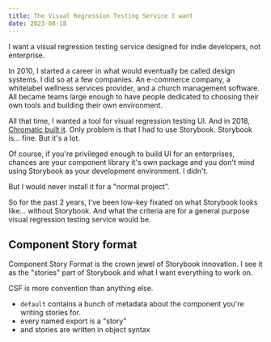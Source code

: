 ```yaml
---
title: The Visual Regression Testing Service I want
date: 2023-08-18
---
```


I want a visual regression testing service designed for indie developers, not enterprise.

In 2010, I started a career in what would eventually be called design systems.
I did so at a few companies. An e-commerce company, a whitelabel wellness services provider, and a church management software. All became teams large enough to have people dedicated to choosing their own tools and building their own environment.

All that time, I wanted a tool for visual regression testing UI. And in 2018, [Chromatic built it]().
Only problem is that I had to use Storybook.
Storybook is… fine. But it's a lot.

Of course, if you're privileged enough to build UI for an enterprises, chances are your component library it's own package and you don't mind using Storybook as your development environment. I didn't.

But I would never install it for a "normal project".

So for the past 2 years, I've been low-key fixated on what Storybook looks like… without Storybook.
And what the criteria are for a general purpose visual regression testing service would be.

## Component Story format
Component Story Format is the crown jewel of Storybook innovation.
I see it as the "stories" part of Storybook and what I want everything to work on.

CSF is more convention than anything else.

- `default` contains a bunch of metadata about the component you're writing stories for.
- every named export is a "story"
- and stories are written in object syntax
